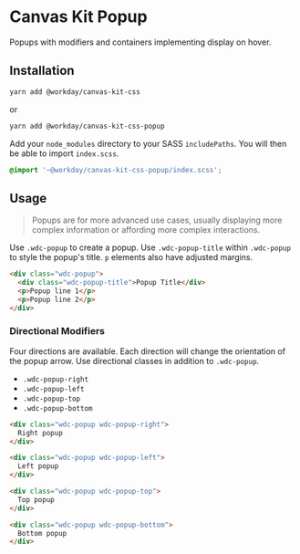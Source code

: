 # Canvas Kit Popup

Popups with modifiers and containers implementing display on hover.

## Installation

```sh
yarn add @workday/canvas-kit-css
```

or

```sh
yarn add @workday/canvas-kit-css-popup
```

Add your `node_modules` directory to your SASS `includePaths`. You will then be able to import
`index.scss`.

```scss
@import '~@workday/canvas-kit-css-popup/index.scss';
```

## Usage

> Popups are for more advanced use cases, usually displaying more complex information or affording
> more complex interactions.

Use `.wdc-popup` to create a popup. Use `.wdc-popup-title` within `.wdc-popup` to style the popup's
title. `p` elements also have adjusted margins.

```html
<div class="wdc-popup">
  <div class="wdc-popup-title">Popup Title</div>
  <p>Popup line 1</p>
  <p>Popup line 2</p>
</div>
```

### Directional Modifiers

Four directions are available. Each direction will change the orientation of the popup arrow. Use
directional classes in addition to `.wdc-popup`.

- `.wdc-popup-right`
- `.wdc-popup-left`
- `.wdc-popup-top`
- `.wdc-popup-bottom`

```html
<div class="wdc-popup wdc-popup-right">
  Right popup
</div>

<div class="wdc-popup wdc-popup-left">
  Left popup
</div>

<div class="wdc-popup wdc-popup-top">
  Top popup
</div>

<div class="wdc-popup wdc-popup-bottom">
  Bottom popup
</div>
```
